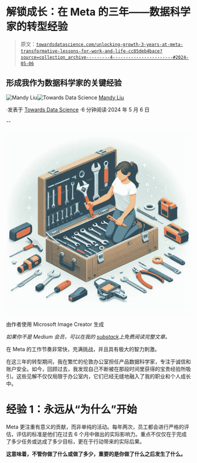 # 解锁成长：在 Meta 的三年——数据科学家的转型经验

> 原文：[`towardsdatascience.com/unlocking-growth-3-years-at-meta-transformative-lessons-for-work-and-life-cc85deb4bace?source=collection_archive---------4-----------------------#2024-05-06`](https://towardsdatascience.com/unlocking-growth-3-years-at-meta-transformative-lessons-for-work-and-life-cc85deb4bace?source=collection_archive---------4-----------------------#2024-05-06)

## 形成我作为数据科学家的关键经验

[](https://medium.com/@mandymliu?source=post_page---byline--cc85deb4bace--------------------------------)![Mandy Liu](https://medium.com/@mandymliu?source=post_page---byline--cc85deb4bace--------------------------------)[](https://towardsdatascience.com/?source=post_page---byline--cc85deb4bace--------------------------------)![Towards Data Science](https://towardsdatascience.com/?source=post_page---byline--cc85deb4bace--------------------------------) [Mandy Liu](https://medium.com/@mandymliu?source=post_page---byline--cc85deb4bace--------------------------------)

·发表于 [Towards Data Science](https://towardsdatascience.com/?source=post_page---byline--cc85deb4bace--------------------------------) ·6 分钟阅读·2024 年 5 月 6 日

--

![](img/299e288c3c74e11b3f8b9bf2a7383e7c.png)

由作者使用 Microsoft Image Creator 生成

*如果你不是 Medium 会员，可以在我的* [*substack*](https://open.substack.com/pub/mandyliu/p/3-years-at-meta-transformative-data?r=3x0s40&utm_campaign=post&utm_medium=web&showWelcomeOnShare=true)*上免费阅读完整文章。*

在 Meta 的工作节奏非常快，充满挑战，并且具有极大的智力刺激。

在这三年的转型期间，我在繁忙的伦敦办公室担任产品数据科学家，专注于诚信和账户安全。如今，回顾过去，我发现自己不断被在那段时间里获得的宝贵经验所吸引。这些见解不仅仅局限于办公室内，它们已经无缝地融入了我的职业和个人成长中。

# 经验 1：永远从“为什么”开始

Meta 更注重有意义的贡献，而非单纯的活动。每年两次，员工都会进行严格的评估，评估的标准是他们在过去 6 个月中做出的实际影响力。重点不仅仅在于完成了多少任务或达成了多少目标，更在于行动带来的实际后果。

**这意味着，不管你做了什么或做了多少，重要的是你做了什么之后发生了什么。**

